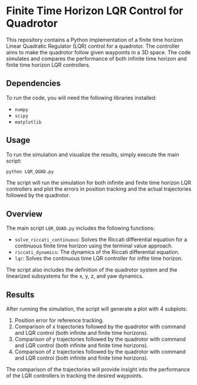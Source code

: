 # Finite Time Horizon LQR Control for Quadrotor

This repository contains a Python implementation of a finite time horizon Linear Quadratic Regulator (LQR) control for a quadrotor. The controller aims to make the quadrotor follow given waypoints in a 3D space. The code simulates and compares the performance of both infinite time horizon and finite time horizon LQR controllers.

## Dependencies

To run the code, you will need the following libraries installed:

- `numpy`
- `scipy`
- `matplotlib`

## Usage

To run the simulation and visualize the results, simply execute the main script:

```bash
python LQR_QUAD.py
```

The script will run the simulation for both infinite and finite time horizon LQR controllers and plot the errors in position tracking and the actual trajectories followed by the quadrotor.

## Overview

The main script `LQR_QUAD.py` includes the following functions:

- `solve_riccati_continuous`: Solves the Riccati differential equation for a continuous finite time horizon using the terminal value approach.
- `riccati_dynamics`: The dynamics of the Riccati differential equation.
- `lqr`: Solves the continuous time LQR controller for infite time horizon.


The script also includes the definition of the quadrotor system and the linearized subsystems for the x, y, z, and yaw dynamics.

## Results

After running the simulation, the script will generate a plot with 4 subplots:

1. Position error for reference tracking.
2. Comparison of x trajectories followed by the quadrotor with command and LQR control (both infinite and finite time horizons).
3. Comparison of y trajectories followed by the quadrotor with command and LQR control (both infinite and finite time horizons).
4. Comparison of z trajectories followed by the quadrotor with command and LQR control (both infinite and finite time horizons).

The comparison of the trajectories will provide insight into the performance of the LQR controllers in tracking the desired waypoints.

